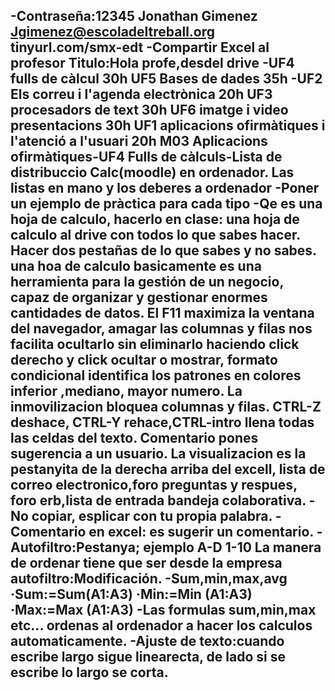 -Contraseña:12345
Jonathan Gimenez
Jgimenez@escoladeltreball.org
tinyurl.com/smx-edt
-Compartir Excel al profesor Titulo:Hola profe,desdel drive
-UF4 fulls de càlcul 30h
UF5 Bases de dades 35h
-UF2 Els correu i l'agenda electrònica 20h
UF3 procesadors de text 30h
UF6 imatge i video presentacions 30h
UF1 aplicacions ofirmàtiques i l'atenció a l'usuari 20h
M03 Aplicacions ofirmàtiques-UF4 Fulls de càlculs-Lista de distribuccio Calc(moodle) en ordenador. Las listas en mano y los deberes a ordenador
-Poner un ejemplo de pràctica para cada tipo
-Qe es una hoja de calculo, hacerlo en clase: una hoja de calculo al drive con todos lo que sabes hacer.
Hacer dos pestañas de lo que sabes y no sabes.
una hoa de calculo basicamente es una herramienta para la gestión de un negocio, capaz de organizar y gestionar enormes cantidades de datos.
El F11 maximiza la ventana del navegador, amagar las columnas y filas nos facilita ocultarlo sin eliminarlo haciendo click derecho y click ocultar o mostrar, formato condicional identifica los patrones en colores inferior ,mediano, mayor numero. La inmovilizacion bloquea columnas y filas. CTRL-Z deshace, CTRL-Y rehace,CTRL-intro llena todas las celdas del texto. Comentario pones sugerencia a un usuario. La visualizacion es la pestanyita de la derecha arriba del excell, lista de correo electronico,foro preguntas y respues, foro erb,lista de entrada bandeja colaborativa.
-No copiar, esplicar con tu propia palabra.
-Comentario en excel: es sugerir un comentario.
-Autofiltro:Pestanya; ejemplo A-D 1-10
La manera de ordenar tiene que ser desde la empresa
autofiltro:Modificación.
-Sum,min,max,avg
·Sum:=Sum(A1:A3)
·Min:=Min (A1:A3)
·Max:=Max (A1:A3)
-Las formulas sum,min,max etc... ordenas al ordenador a hacer los calculos automaticamente.
-Ajuste de texto:cuando escribe largo sigue linearecta, de lado si se escribe lo largo se corta.
-
